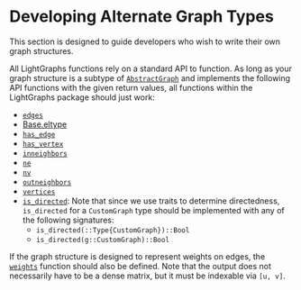 # Developing Alternate Graph Types

This section is designed to guide developers who wish to write their own graph structures.

All LightGraphs functions rely on a standard API to function. As long as your graph structure is a subtype of
[`AbstractGraph`](@ref) and implements the following API functions with the given return values, all functions
within the LightGraphs package should just work:

- [`edges`](@ref)
- [Base.eltype](https://docs.julialang.org/en/stable/stdlib/collections/#Base.eltype)
- [`has_edge`](@ref)
- [`has_vertex`](@ref)
- [`inneighbors`](@ref)
- [`ne`](@ref)
- [`nv`](@ref)
- [`outneighbors`](@ref)
- [`vertices`](@ref)
- [`is_directed`](@ref): Note that since we use traits to determine directedness, `is_directed` for a `CustomGraph` type should be implemented with any of the following signatures:
  - `is_directed(::Type{CustomGraph})::Bool`
  - `is_directed(g::CustomGraph)::Bool`

If the graph structure is designed to represent weights on edges, the [`weights`](@ref) function should also be defined. Note that the output does not necessarily have to be a dense matrix, but it must be indexable via `[u, v]`.
